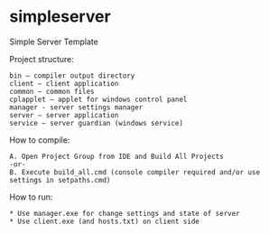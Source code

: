 # simpleserver
Simple Server Template

Project structure:

	bin – compiler output directory
	client – client application
	common – common files
	cplapplet – applet for windows control panel 
	manager - server settings manager
	server – server application
	service – server guardian (windows service)

How to compile:

	A. Open Project Group from IDE and Build All Projects
	-or-
	B. Execute build_all.cmd (console compiler required and/or use settings in setpaths.cmd)

How to run:

	* Use manager.exe for change settings and state of server
	* Use client.exe (and hosts.txt) on client side
